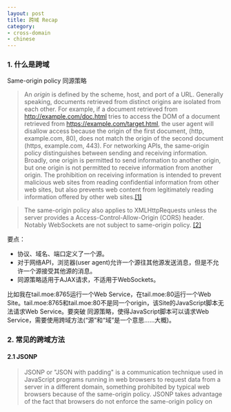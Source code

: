 ```yaml
---
layout: post
title: 跨域 Recap
category:
- cross-domain
- chinese
---
```


### 1. 什么是跨域

Same-origin policy 同源策略

> An *origin* is defined by the scheme, host, and port of a URL. Generally speaking, documents retrieved from distinct origins are isolated from each other. For example, if a document retrieved from http://example.com/doc.html tries to access the DOM of a document retrieved from https://example.com/target.html, the user agent will disallow access because the origin of the first document, (http, example.com, 80), does not match the origin of the second document (https, example.com, 443). For networking APIs, the same-origin policy distinguishes between sending and receiving information. Broadly, one origin is permitted to send information to another origin, but one origin is not permitted to receive information from another origin. The prohibition on receiving information is intended to prevent malicious web sites from reading confidential information from other web sites, but also prevents web content from legitimately reading information offered by other web sites.[[1]](http://www.w3.org/Security/wiki/Same_Origin_Policy)

> The same-origin policy also applies to XMLHttpRequests unless the server provides a Access-Control-Allow-Origin (CORS) header. Notably WebSockets are not subject to same-origin policy. [[2]](https://en.wikipedia.org/wiki/Same-origin_policy)

要点：

*	协议、域名、端口定义了一个源。
*	对于网络API，浏览器(user agent)允许一个源往其他源发送消息，但是不允许一个源接受其他源的消息。
*	同源策略适用于AJAX请求，不适用于WebSockets。

比如我在tail.moe:8765运行一个Web Service，在tail.moe:80运行一个Web Site。tail.moe:8765和tail.moe:80不是同一个origin，该Site的JavaScript脚本无法请求Web Service。要突破
同源策略，使得JavaScript脚本可以请求Web Service，需要使用跨域方法(“源”和“域”是一个意思……大概)。

### 2. 常见的跨域方法

#### 2.1 JSONP

> JSONP or "JSON with padding" is a communication technique used in JavaScript programs running in web browsers to request data from a server in a different domain, something prohibited by typical web browsers because of the same-origin policy. JSONP takes advantage of the fact that browsers do not enforce the same-origin policy on <script> tags.
>
> Note that for JSONP to work, a server must know how to reply with JSONP-formatted results. JSONP does not work with JSON-formatted results. The JSONP parameters passed as arguments to a script are defined by the server.

要点：

*	JSONP利用浏览器“不要求\<script\>标签同源”实现跨域。
*	JSONP要求服务器正确响应JSONP请求。
*	!! 只能利用JSONP发送GET方法。

#### 2.2 Cross-origin resource sharing (CORS)

> Cross-origin resource sharing (CORS) is a mechanism that allows many resources (e.g., fonts, JavaScript, etc.) on a web page to be requested from another domain outside the domain from which the resource originated. In particular, JavaScript's AJAX calls can use the XMLHttpRequest mechanism. CORS defines a way in which the browser and the server can interact to determine whether or not to allow the cross-origin request. [[3]](https://en.wikipedia.org/wiki/Cross-origin_resource_sharing)

要点：

*	CORS允许跨域获取资源，包括字体、JavaScript脚本、AJAX请求。
*	CORS定义了一种浏览器和服务器交互的方法，以确定是否允许跨域访问。

关于如何开启服务器的CORS，[enable-cors.org](http://enable-cors.org/)上有详尽的描述。只允许GET/POST方法的simple CORS requests比较简单。

### 3 Hacking

流氓会武术，谁也挡不住。1中举的例子，如果Web Site和Web Service都是自己的服务，又懒得开启CORS，可以在Web Site的服务器上使用消息转发，将tail.moe:80/foobar/转发至tail.moe:8765。一秒钟跨域变同域。。。









